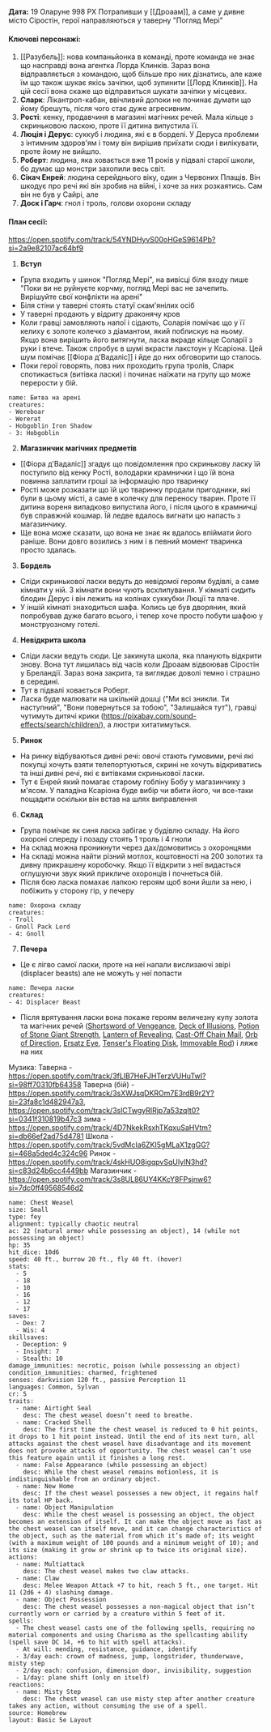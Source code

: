 **Дата:** 19 Оларуне 998 РХ
Потрапивши у [[Дроаам]], а саме у дивне місто Сіростін, герої направляються у таверну "Погляд Мері"

#### **Ключові персонажі:**
1. [[Разубель]]: нова компаньйонка в команді, проте команда не знає що насправді вона агентка Лорда Клинків. Зараз вона відправляється з командою, щоб більше про них дізнатись, але каже їм що також шукає якісь зачіпки, щоб зупинити [[Лорд Клинків]]. На цій сесії вона скаже що відправиться шукати зачіпки у місцевих.
3. **Сларк**: Лікантроп-кабан, ввічливий допоки не починає думати що йому брешуть, після чого стає дуже агресивним.
4. **Рості**: кенку, продавчиня в магазині магічних речей. Мала кільце з скриньковою ласкою, проте її дитина випустила її.
5. **Люція і Дерус**: суккуб і людина, які є в борделі. У Деруса проблеми з інтимним здоров'ям і тому він вирішив приїхати сюди і вилікувати, проте йому не вийшло.
6. **Роберт**: людина, яка ховається вже 11 років у підвалі старої школи, бо думає що монстри захопили весь світ.
7. **Сікач Енрей**: людина серейднього віку, один з Червоних Плащів. Він шкодує про речі які він зробив на війні, і хоче за них розкаятись. Сам він не був у Сайрі, але 
8. **Доск і Гарч**: гнол і троль, голови охорони складу
#### **План сесії:**
https://open.spotify.com/track/54YNDHyvS00oHGeS9614Pb?si=2a9e82107ac64bf9
1. **Вступ**
- Група входить у шинок "Погляд Мері", на вивісці біля входу пише "Поки ви не руйнуєте корчму, погляд Мері вас не зачепить. Вирішуйте свої конфлікти на арені"
- Біля стіни у таверні стоять статуї скам'янілих осіб
- У таверні продають у відриту драконячу кров
- Коли гравці замовляють напої і сідають, Соларія помічає що у її келиху є золоте колечко з діамантом, який поблискує на ньому. Якщо вона вирішить його витягнути, ласка вкраде кільце Соларії з руки і втече. Також спробує в шумі вкрасти лакстоун у Ксаріона. Цей шум помічає [[Фіора д'Вадаліс]] і йде до них обговорити що сталось.
- Поки герої говорять, повз них проходить група тролів, Сларк спотикається (витівка ласки) і починає наїжати на групу що може перерости у бій.
```encounter 
name: Битва на арені
creatures: 
- Wereboar
- Wererat
- Hobgoblin Iron Shadow
- 3: Hobgoblin
```

2. **Магазинчик магічних предметів**
- [[Фіора д'Вадаліс]] згадує що повідомлення про скринькову ласку їй поступило від кенку Рості, володарки крамнички і що їй вона повинна заплатити гроші за інформацію про тваринку
- Рості може розказати що їй цю тваринку продали пригодники, які були в цьому місті, а саме в колечку для переносу тварин. Проте її дитина вореня випадково випустила його, і після цього в крамничці був справжній кошмар. Їй ледве вдалось вигнати цю напасть з магазинчику.
- Ще вона може сказати, що вона не знає як вдалось впіймати його раніше. Вони довго возились з ним і в певний момент тваринка просто здалась.

3. **Бордель**
- Сліди скринькової ласки ведуть до невідомої героям будівлі, а саме кімнати у ній. З кімнати вони чують всхлипування. У кімнаті сидить блодин Дерус і він лежить на колінах суккубки Люції та плаче.
- У іншій кімнаті знаходиться шафа. Колись це був дворянин, який попробував дуже багато всього, і тепер хоче просто побути шафою у монструозному готелі.

4. **Невідкрита школа**
- Сліди ласки ведуть сюди. Це закинута школа, яка планують відкрити знову. Вона тут лишилась від часів коли Дроаам відвоював Сіростін у Бреландії. Зараз вона закрита, та виглядає доволі темно і страшно в середині.
- Тут в підвалі ховається Роберт.
- Ласка буде малювати на шкільній дошці ("Ми всі зникли. Ти наступний", "Вони повернуться за тобою", "Залишайся тут"), гравці чутимуть дитячі крики (https://pixabay.com/sound-effects/search/children/), а люстри хитатимуться.

5. **Ринок**
- На ринку відбуваються дивні речі: овочі стають гумовими, речі які покупці хочуть взяти телепортуються, скрині не хочуть відкриватись та інші дивні речі, які є витівками скринькової ласки.
- Тут є Енрей який помагає старому гобліну Бобу у магазинчику з м'ясом. У паладіна Ксаріона буде вибір чи вбити його, чи все-таки пощадити оскільки він встав на шлях виправлення

6. **Склад**
- Група помічає як синя ласка забігає у будівлю складу. На його охороні спереду і позаду стоять 1 троль і 4 гноли
- На склад можна проникнути через дах/домовитись з охоронцями
- На складі можна найти різний мотлох, коштовності на 200 золотих та дивну прикрашену коробочку. Якщо її відкрити з неї видасться оглушуючи звук який прикличе охоронців і почнеться бій.
- Після бою ласка помахає лапкою героям щоб вони йшли за нею, і побіжить у сторону гір, у печеру
```encounter 
name: Охорона складу 
creatures: 
- Troll
- Gnoll Pack Lord
- 4: Gnoll
```

7. **Печера**
- Це є лігво самої ласки, проте на неї напали вислизаючі звірі (displacer beasts) але не можуть у неї попасти 
```encounter 
name: Печера ласки
creatures: 
- 4: Displacer Beast 
```
- Після врятування ласки вона покаже героям величезну купу золота та магічних речей ([Shortsword of Vengeance](https://5e.tools/items.html#shortsword%20of%20vengeance_dmg), [Deck of Illusions](https://5e.tools/items.html#deck%20of%20illusions_dmg), [Potion of Stone Giant Strength](https://5e.tools/items.html#potion%20of%20stone%20giant%20strength_dmg), [Lantern of Revealing](https://5e.tools/items.html#lantern%20of%20revealing_dmg), [Cast-Off Chain Mail](https://5e.tools/items.html#cast-off%20chain%20mail_xge), [Orb of Direction](https://5e.tools/items.html#orb%20of%20direction_xge), [Ersatz Eye](https://5e.tools/items.html#ersatz%20eye_xge), [Tenser's Floating Disk](https://5e.tools/spells.html#tenser's%20floating%20disk_phb), [Immovable Rod](https://5e.tools/items.html#immovable%20rod_dmg)) і ляже на них 

Музика:
Таверна - https://open.spotify.com/track/3fLIB7HeFJHTerzVUHuTwI?si=98ff70310fb64358
Таверна (бій) - https://open.spotify.com/track/3sXWJsqDKROm7E3rdB9r2Y?si=23fa8c1d482947a3, https://open.spotify.com/track/3slCTwgyRIRjp7a53zqIt0?si=0341f310819b47c3
зима - https://open.spotify.com/track/4D7NkekRsxhTKqxuSaHVtm?si=db66ef2ad75d4781
Школа - https://open.spotify.com/track/5vdMcIa6ZKI5gMLaX1zgGG?si=468a5ded4c324c96
Ринок - https://open.spotify.com/track/4skHUO8igqpvSqUIylN3hd?si=c83d24b6cc4449bb
Магазинчик - https://open.spotify.com/track/3s8UL86UY4KKcY8FPsjnw6?si=7dc0ff49568546d2


```statblock
name: Chest Weasel
size: Small
type: fey
alignment: typically chaotic neutral
ac: 22 (natural armor while possessing an object), 14 (while not possessing an object)
hp: 35
hit_dice: 10d6
speed: 40 ft., burrow 20 ft., fly 40 ft. (hover)
stats:
  - 5
  - 18
  - 10
  - 16
  - 12
  - 17
saves:
  - Dex: 7
  - Wis: 4
skillsaves:
  - Deception: 9
  - Insight: 7
  - Stealth: 10
damage_immunities: necrotic, poison (while possessing an object)
condition_immunities: charmed, frightened
senses: darkvision 120 ft., passive Perception 11
languages: Common, Sylvan
cr: 5
traits:
  - name: Airtight Seal
    desc: The chest weasel doesn’t need to breathe.
  - name: Cracked Shell
    desc: The first time the chest weasel is reduced to 0 hit points, it drops to 1 hit point instead. Until the end of its next turn, all attacks against the chest weasel have disadvantage and its movement does not provoke attacks of opportunity. The chest weasel can’t use this feature again until it finishes a long rest.
  - name: False Appearance (while possessing an object)
    desc: While the chest weasel remains motionless, it is indistinguishable from an ordinary object.
  - name: New Home
    desc: If the chest weasel possesses a new object, it regains half its total HP back.
  - name: Object Manipulation
    desc: While the chest weasel is possessing an object, the object becomes an extension of itself. It can make the object move as fast as the chest weasel can itself move, and it can change characteristics of the object, such as the material from which it’s made of; its weight (with a maximum weight of 100 pounds and a minimum weight of 10); and its size (making it grow or shrink up to twice its original size).
actions:
  - name: Multiattack
    desc: The chest weasel makes two claw attacks.
  - name: Claw
    desc: Melee Weapon Attack +7 to hit, reach 5 ft., one target. Hit 11 (2d6 + 4) slashing damage.
  - name: Object Possession
    desc: The chest weasel possesses a non-magical object that isn’t currently worn or carried by a creature within 5 feet of it.
spells:
  - The chest weasel casts one of the following spells, requiring no material components and using Charisma as the spellcasting ability (spell save DC 14, +6 to hit with spell attacks).
  - At will: mending, resistance, guidance, identify
  - 3/day each: crown of madness, jump, longstrider, thunderwave, misty step
  - 2/day each: confusion, dimension door, invisibility, suggestion
  - 1/day: plane shift (only on itself)
reactions:
  - name: Misty Step
    desc: The chest weasel can use misty step after another creature takes any action, without consuming the use of a spell.
source: Homebrew
layout: Basic 5e Layout

```